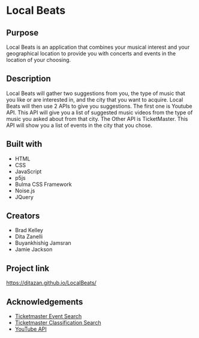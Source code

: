 # Local Beats

## Purpose
Local Beats is an application that combines your musical interest and your geographical location to provide you with concerts and events in the location of your choosing.  
## Description
Local Beats will gather two suggestions from you, the type of music that you like or are interested in, and the city that you want to acquire. Local Beats will then use 2 APIs to give you suggestions. The first one is Youtube API. This API will give you a list of suggested music videos from the type of music you asked about from that city. The Other API is TicketMaster. This API will show you a list of events in the city that you chose.

## Built with 
* HTML
* CSS
* JavaScript
* p5js
* Bulma CSS Framework
* Noise.js
* JQuery


## Creators
* Brad Kelley
* Dita Zanelli
* Buyankhishig Jamsran
* Jamie Jackson

## Project link
https://ditazan.github.io/LocalBeats/

## Acknowledgements
* [Ticketmaster Event Search](https://developer.ticketmaster.com/products-and-docs/apis/discovery-api/v2/#search-events-v2)
* [Ticketmaster Classification Search](https://developer.ticketmaster.com/products-and-docs/apis/discovery-api/v2/#search-classifications-v2)
* [YouTube API](https://developers.google.com/youtube/v3/docs/search/list)